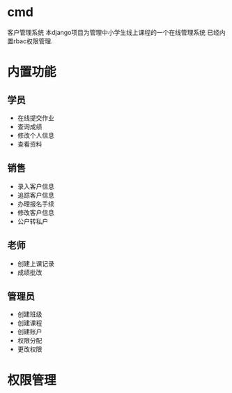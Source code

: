 # cmd
客户管理系统
本django项目为管理中小学生线上课程的一个在线管理系统
已经内置rbac权限管理.

# 内置功能
  ## 学员
  - 在线提交作业
  - 查询成绩
  - 修改个人信息
  - 查看资料
  ## 销售
  - 录入客户信息
  - 追踪客户信息
  - 办理报名手续
  - 修改客户信息
  - 公户转私户
  ## 老师
  - 创建上课记录
  - 成绩批改
  ## 管理员
  - 创建班级
  - 创建课程
  - 创建账户
  - 权限分配
  - 更改权限
# 权限管理
